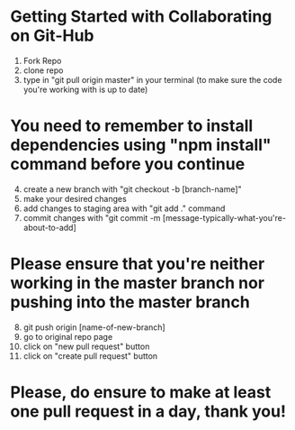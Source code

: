 # Getting Started with Collaborating on Git-Hub

1. Fork Repo
2. clone repo
3. type in "git pull origin master" in your terminal (to make sure the code you're working with is up to date)

# You need to remember to install dependencies using "npm install" command before you continue

4. create a new branch with "git checkout -b [branch-name]"
5. make your desired changes
6. add changes to staging area with "git add ." command
7. commit changes with "git commit -m [message-typically-what-you're-about-to-add]

# Please ensure that you're neither working in the master branch nor pushing into the master branch

8. git push origin [name-of-new-branch]
9. go to original repo page
10. click on "new pull request" button
11. click on "create pull request" button

# Please, do ensure to make at least one pull request in a day, thank you!
